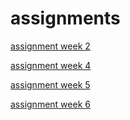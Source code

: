 # assignments
[assignment week 2](http://localhost:8888/notebooks/Downloads/Assignment_week_2.ipynb)

[assignment week 4](http://localhost:8888/notebooks/Downloads/Assignment_week_4%20(1).ipynb)

[assignment week 5](http://localhost:8888/notebooks/Downloads/Assignment_week_5.ipynb)

[assignment week 6](http://localhost:8888/notebooks/Downloads/Assignment_week_6.ipynb#)
